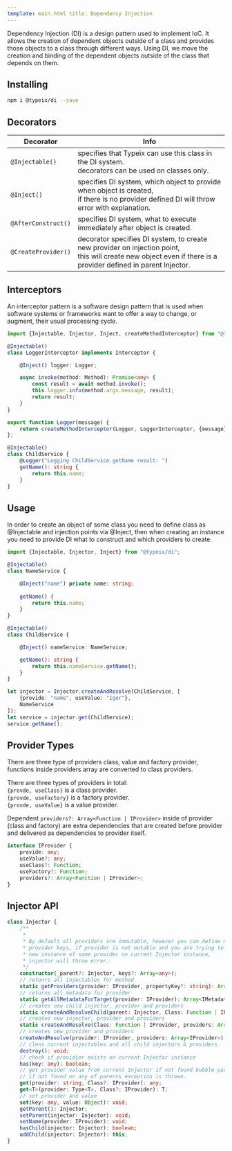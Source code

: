 ```yaml
---
template: main.html title: Dependency Injection
---
```

Dependency Injection (DI) is a design pattern used to implement IoC. It allows the creation of dependent objects outside
of a class and provides those objects to a class through different ways. Using DI, we move the creation and binding of
the dependent objects outside of the class that depends on them.

## Installing

```bash
npm i @typeix/di --save
```

## Decorators

| Decorator           | Info                                 |
| ------------------- | ------------------------------------ |
| `@Injectable()`     | specifies that Typeix can use this class in the DI system. <br /> decorators can be used on classes only. |
| `@Inject()`         | specifies DI system, which object to provide when object is created, <br /> if there is no provider defined DI will throw error with explanation. |
| `@AfterConstruct()` | specifies DI system, what to execute immediately after object is created. |
| `@CreateProvider()` | decorator specifies DI system, to create new provider on injection point, <br /> this will create new object even if there is a provider defined in parent Injector. |




## Interceptors
An interceptor pattern is a software design pattern that is used when software systems or frameworks want to offer a way
to change, or augment, their usual processing cycle.
```ts
import {Injectable, Injector, Inject, createMethodInterceptor} from "@typeix/di";

@Injectable()
class LoggerInterceptor implements Interceptor {

    @Inject() logger: Logger;

    async invoke(method: Method): Promise<any> {
        const result = await method.invoke();
        this.logger.info(method.args.message, result);
        return result;
    }
}

export function Logger(message) {
    return createMethodInterceptor(Logger, LoggerInterceptor, {message});
};

@Injectable()
class ChildService {
    @Logger("Logging ChildService.getName result: ")
    getName(): string {
        return this.name;
    }
}
```

## Usage
In order to create an object of some class you need to define class as  @Injectable and injection points via @Inject,
then when creating an instance you need to provide DI what to construct and which providers to create.
```typescript
import {Injectable, Injector, Inject} from "@typeix/di";

@Injectable()
class NameService {

    @Inject("name") private name: string;
    
    getName() {
        return this.name;
    }
}

@Injectable()
class ChildService {

    @Inject() nameService: NameService;

    getName(): string {
        return this.nameService.getName();
    }
}

let injector = Injector.createAndResolve(ChildService, [
    {provide: "name", useValue: "Igor"},
    NameService
]);
let service = injector.get(ChildService);
service.getName();
```
## Provider Types
There are three type of providers class, value and factory provider, 
functions inside providers array are converted to class providers. 

There are three types of providers in total: <br />
`{provde, useClass}` is a class provider. <br />
`{provde, useFactory}` is a factory provider.  <br />
`{provde, useValue}` is a value provider. <br />

Dependent `providers?: Array<Function | IProvider>` inside of provider 
(class and factory) are extra dependencies that are created before provider and 
delivered as dependencies to provider itself.
```typescript
interface IProvider {
    provide: any;
    useValue?: any;
    useClass?: Function;
    useFactory?: Function;
    providers?: Array<Function | IProvider>;
}
```

## Injector API
```typescript
class Injector {
    /**
     * 
     * By default all providers are immutable, however you can define mutable 
     * provider keys, if provider is not mutable and you are trying to create 
     * new instance of same provider on current Injector instance, 
     * injector will throw error.
     */
    constructor(_parent?: Injector, keys?: Array<any>); 
    // retunrs all injectables for method
    static getProviders(provider: IProvider, propertyKey?: string): Array<IProvider>;
    // returns all metadata for provider
    static getAllMetadataForTarget(provider: IProvider): Array<IMetadata>;
    // creates new child injector, provider and providers
    static createAndResolveChild(parent: Injector, Class: Function | IProvider, providers: Array<MixedProvider>): Injector;
    // creates new injector, provider and providers
    static createAndResolve(Class: Function | IProvider, providers: Array<MixedProvider>): Injector;
    // creates new provider and providers
    createAndResolve(provider: IProvider, providers: Array<IProvider>): any;
    // clens current injectables and all child injectors & providers
    destroy(): void;
    // check if providier exists on current Injector instance
    has(key: any): boolean;
    // get provider value from current Injector if not found bubble parrent's
    // if not found on any of parents exception is thrown.
    get(provider: string, Class?: IProvider): any;
    get<T>(provider: Type<T>, Class?: IProvider): T;
    // set provider and value
    set(key: any, value: Object): void;
    getParent(): Injector;
    setParent(injector: Injector): void;
    setName(provider: IProvider): void;
    hasChild(injector: Injector): boolean;
    addChild(injector: Injector): this;
}
```